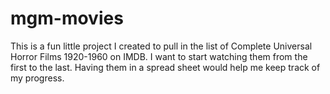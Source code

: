 # mgm-movies
This is a fun little project I created to pull in the list of Complete Universal Horror Films 1920-1960 on IMDB. I want to start watching them from the first to the last. Having them in a spread sheet would help me keep track of my progress. 